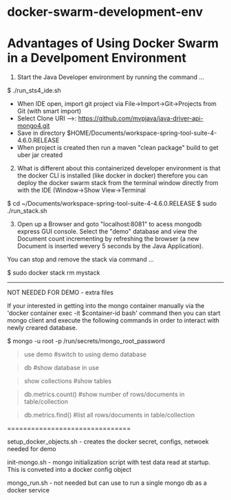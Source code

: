 # docker-swarm-development-env
Advantages of Using Docker Swarm in a Develpoment Environment
==============================================================

1) Start the Java Developer environment by running the command ...

$ ./run_sts4_ide.sh

- When IDE open, import git project via File->Import->Git->Projects from Git (with smart import)
- Select Clone URI -->: https://github.com/mvpjava/java-driver-api-mongo4.git
- Save in directory $HOME/Documents/workspace-spring-tool-suite-4-4.6.0.RELEASE
- When project is created then run a maven "clean package" build to get uber jar created

2) What is different about this containerized developer environment is that the docker CLI is installed 
(like docker in docker) therefore you can deploy the docker swarm stack from the terminal window directly from with the IDE (Window->Show View->Terminal

$ cd ~/Documents/workspace-spring-tool-suite-4-4.6.0.RELEASE
$ sudo ./run_stack.sh

3) Open up a Browser and goto "localhost:8081" to acess mongodb express GUI console.
Select the "demo" database and view the Document count incrementing by refreshing the browser
(a new Document is inserted wevery 5 seconds by the Java Application).


You can stop and remove the stack via command ...

$ sudo docker stack rm mystack


-------
NOT NEEDED FOR DEMO - extra files


If your interested in getting into the mongo container manually via
the 'docker container exec -it $container-id bash' command then you can start mongo client and 
execute the following commands in order to interact with newly creared database.

$ mongo  -u root -p /run/secrets/mongo_root_password 

> use demo              #switch to using demo database

> db                    #show database in use

> show collections      #show tables

> db.metrics.count()   #show number of rows/documents in table/collection

> db.metrics.find()   #list all rows/documents in table/collection

===============================

setup_docker_objects.sh  - creates the docker secret, configs, netwoek needed for demo

init-mongo.sh   - mongo initialization script with test data read at startup. This is conveted into a docker config object

mongo_run.sh  - not needed but can use to run a single mongo db as a docker service

